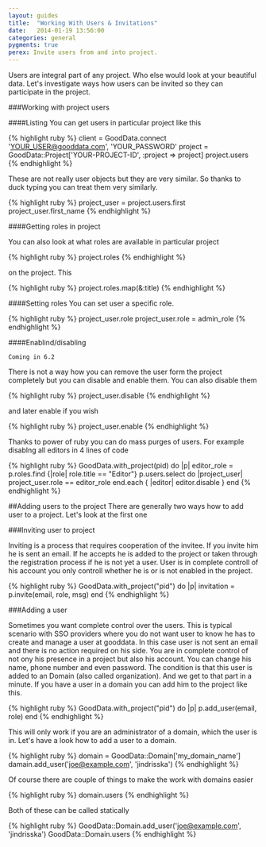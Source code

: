 ```yaml
---
layout: guides
title:  "Working With Users & Invitations"
date:   2014-01-19 13:56:00
categories: general
pygments: true
perex: Invite users from and into project.
---
```


Users are integral part of any project. Who else would look at your beautiful data. Let's investigate ways how users can be invited so they can participate in the project.

###Working with project users

####Listing
You can get users in particular project like this

{% highlight ruby %}
client = GoodData.connect 'YOUR_USER@gooddata.com', 'YOUR_PASSWORD'
project = GoodData::Project['YOUR-PROJECT-ID', :project => project]
project.users
{% endhighlight %}

These are not really user objects but they are very similar. So thanks to duck typing you can treat them very similarly.

{% highlight ruby %}
project_user = project.users.first
project_user.first_name
{% endhighlight %}

####Getting roles in project

You can also look at what roles are available in particular project

{% highlight ruby %}
project.roles
{% endhighlight %}

on the project. This

{% highlight ruby %}
project.roles.map(&:title)
{% endhighlight %}

####Setting roles
You can set user a specific role.

{% highlight ruby %}
project_user.role
project_user.role = admin_role
{% endhighlight %}


####Enablind/disabling

`Coming in 6.2`

There is not a way how you can remove the user form the project completely but you can disable and enable them. 
You can also disable them

{% highlight ruby %}
project_user.disable
{% endhighlight %}

and later enable if you wish

{% highlight ruby %}
project_user.enable
{% endhighlight %}

Thanks to power of ruby you can do mass purges of users. For example disablng all editors in 4 lines of code

{% highlight ruby %}
GoodData.with_project(pid) do |p|
  editor_role = p.roles.find {|role| role.title == "Editor"}
  p.users.select do |project_user|
    project_user.role == editor_role
  end.each { |editor| editor.disable }
end
{% endhighlight %}

##Adding users to the project
There are generally two ways how to add user to a project. Let's look at the first one

###Inviting user to project

Inviting is a process that requires cooperation of the invitee. If you invite him he is sent an email. If he accepts he is added to the project or taken through the registration process if he is not yet a user. User is in complete controll of his account you only controll whether he is or is not enabled in the project.

{% highlight ruby %}
GoodData.with_project("pid") do |p|
  invitation = p.invite(email, role, msg)
end
{% endhighlight %}

###Adding a user

Sometimes you want complete control over the users. This is typical scenario with SSO providers where you do not want user to know he has to create and manage a user at gooddata. In this case user is not sent an email and there is no action required on his side. You are in complete control of not ony his presence in a project but also his account. You can change his name, phone number and even password. The condition is that this user is added to an Domain (also called organization). And we get to that part in a minute. If you have a user in a domain you can add him to the project like this.

{% highlight ruby %}
GoodData.with_project("pid") do |p|
  p.add_user(email, role)
end
{% endhighlight %}

This will only work if you are an administrator of a domain, which the user is in. Let's have a look how to add a user to a domain.

{% highlight ruby %}
domain = GoodData::Domain['my_domain_name']
damain.add_user('joe@example.com', 'jindrisska')
{% endhighlight %}

Of course there are couple of things to make the work with domains easier

{% highlight ruby %}
domain.users
{% endhighlight %}

Both of these can be called statically

{% highlight ruby %}
GoodData::Domain.add_user('joe@example.com', 'jindrisska')
GoodData::Domain.users
{% endhighlight %}